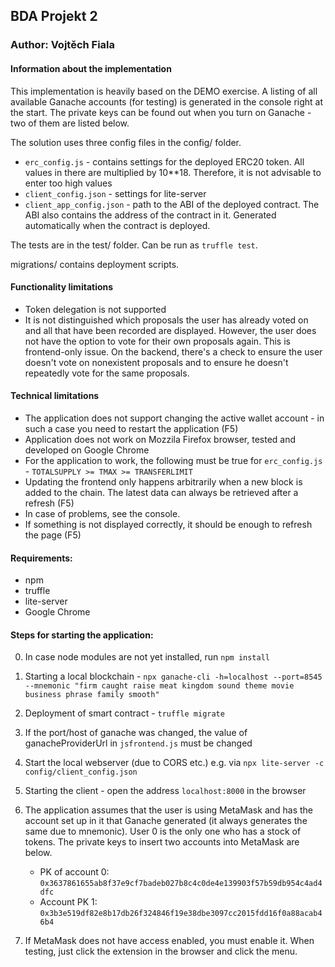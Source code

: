 ## BDA Projekt 2

### Author: Vojtěch Fiala

#### Information about the implementation
This implementation is heavily based on the DEMO exercise.
A listing of all available Ganache accounts (for testing) is generated in the console right at the start. The private keys can be found out when you turn on Ganache - two of them are listed below.

The solution uses three config files in the config/ folder.
- ``erc_config.js`` - contains settings for the deployed ERC20 token. All values in there are multiplied by 10**18. Therefore, it is not advisable to enter too high values
- ``client_config.json`` - settings for lite-server
- ``client_app_config.json`` - path to the ABI of the deployed contract. The ABI also contains the address of the contract in it. Generated automatically when the contract is deployed.

The tests are in the test/ folder. Can be run as ``truffle test``.


migrations/ contains deployment scripts.


#### Functionality limitations
- Token delegation is not supported
- It is not distinguished which proposals the user has already voted on and all that have been recorded are displayed. However, the user does not have the option to vote for their own proposals again. This is frontend-only issue. On the backend, there's a check
to ensure the user doesn't vote on nonexistent proposals and to ensure he doesn't repeatedly vote for the same proposals.

#### Technical limitations
- The application does not support changing the active wallet account - in such a case you need to restart the application (F5)
- Application does not work on Mozzila Firefox browser, tested and developed on Google Chrome
- For the application to work, the following must be true for ``erc_config.js`` - ``TOTALSUPPLY >= TMAX >= TRANSFERLIMIT``
- Updating the frontend only happens arbitrarily when a new block is added to the chain. The latest data can always be retrieved after a refresh (F5)
- In case of problems, see the console. 
- If something is not displayed correctly, it should be enough to refresh the page (F5)

#### Requirements:
- npm
- truffle
- lite-server
- Google Chrome


#### Steps for starting the application:
0. In case node modules are not yet installed, run ``npm install``
1. Starting a local blockchain - ``npx ganache-cli -h=localhost --port=8545 --mnemonic "firm caught raise meat kingdom sound theme movie business phrase family smooth"``
2. Deployment of smart contract - ``truffle migrate``
3. If the port/host of ganache was changed, the value of ganacheProviderUrl in ``jsfrontend.js`` must be changed
4. Start the local webserver (due to CORS etc.) e.g. via ``npx lite-server -c config/client_config.json`` 
5. Starting the client - open the address ``localhost:8000`` in the browser 
6. The application assumes that the user is using MetaMask and has the account set up in it that Ganache generated (it always generates the same due to mnemonic). User 0 is the only one who has a stock of tokens. The private keys to insert two accounts into MetaMask are below.

    - PK of account 0: ``0x3637861655ab8f37e9cf7badeb027b8c4c0de4e139903f57b59db954c4ad4dfc``
    - Account PK 1: ``0x3b3e519df82e8b17db26f324846f19e38dbe3097cc2015fdd16f0a88acab46b4``

7. If MetaMask does not have access enabled, you must enable it. When testing, just click the extension in the browser and click the menu.
